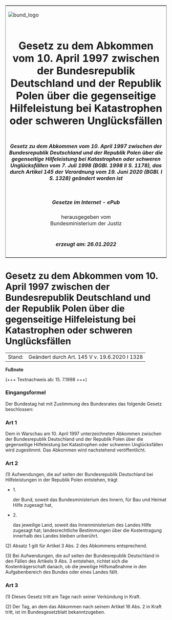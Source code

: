 <span id="DECKBLATT.html"></span>

<table border="0" frame="border" width="100%">

<tr valign="top">

<td align="left">

![bund\_logo](BfJ_2021_Web_de_de.gif)

</td>

<td align="right">

 

</td>

</tr>

<tr align="center" valign="middle">

<td colspan="2">

# Gesetz zu dem Abkommen vom 10. April 1997 zwischen der Bundesrepublik Deutschland und der Republik Polen über die gegenseitige Hilfeleistung bei Katastrophen oder schweren Unglücksfällen

</td>

</tr>

<tr align="center" valign="middle">

<td colspan="2">

##### Gesetz zu dem Abkommen vom 10. April 1997 zwischen der Bundesrepublik Deutschland und der Republik Polen über die gegenseitige Hilfeleistung bei Katastrophen oder schweren Unglücksfällen vom 7. Juli 1998 (BGBl. 1998 II S. 1178), das durch Artikel 145 der Verordnung vom 19. Juni 2020 (BGBl. I S. 1328) geändert worden ist

</td>

</tr>

<tr align="center" valign="middle">

<td colspan="2">

  
  

##### Gesetze im Internet - ePub  
  
herausgegeben vom  
Bundesministerium der Justiz

</td>

</tr>

<tr align="center" valign="bottom">

<td colspan="2">

  
  

##### erzeugt am: 26.01.2022

</td>

</tr>

</table>

<span id="BJNR117820998.html"></span>

# Gesetz zu dem Abkommen vom 10. April 1997 zwischen der Bundesrepublik Deutschland und der Republik Polen über die gegenseitige Hilfeleistung bei Katastrophen oder schweren Unglücksfällen

<div>

<div class="jnhtml">

|        |                                               |
| ------ | --------------------------------------------- |
| Stand: | Geändert durch Art. 145 V v. 19.6.2020 I 1328 |

</div>

</div>

<div>

  
**Fußnote**

<div class="jnhtml">

<div>

<div class="jurAbsatz">

(+++ Textnachweis ab: 15. 7.1998 +++)

</div>

</div>

</div>

</div>

<span id="BJNR117820998BJNE000100305.html"></span>

### Eingangsformel  

<div>

<div class="jnhtml">

<div>

<div class="jurAbsatz">

Der Bundestag hat mit Zustimmung des Bundesrates das folgende Gesetz
beschlossen:

</div>

</div>

</div>

</div>

<span id="BJNR117820998BJNE000200305.html"></span>

### Art 1  

<div>

<div class="jnhtml">

<div>

<div class="jurAbsatz">

Dem in Warschau am 10. April 1997 unterzeichneten Abkommen zwischen der
Bundesrepublik Deutschland und der Republik Polen über die gegenseitige
Hilfeleistung bei Katastrophen oder schweren Unglücksfällen wird
zugestimmt. Das Abkommen wird nachstehend veröffentlicht.

</div>

</div>

</div>

</div>

<span id="BJNR117820998BJNE000301116.html"></span>

### Art 2  

<div>

<div class="jnhtml">

<div>

<div class="jurAbsatz">

(1) Aufwendungen, die auf seiten der Bundesrepublik Deutschland bei
Hilfeleistungen in der Republik Polen entstehen, trägt

  - 1\.
    
    <div style="">
    
    der Bund, soweit das Bundesministerium des Innern, für Bau und
    Heimat Hilfe zugesagt hat,
    
    </div>

  - 2\.
    
    <div style="">
    
    das jeweilige Land, soweit das Innenministerium des Landes Hilfe
    zugesagt hat; landesrechtliche Bestimmungen über die Kostentragung
    innerhalb des Landes bleiben unberührt.
    
    </div>

</div>

<div class="jurAbsatz">

(2) Absatz 1 gilt für Artikel 3 Abs. 2 des Abkommens entsprechend.

</div>

<div class="jurAbsatz">

(3) Bei Aufwendungen, die auf seiten der Bundesrepublik Deutschland in
den Fällen des Artikels 9 Abs. 3 entstehen, richtet sich die
Kostenträgerschaft danach, ob die jeweilige Hilfsmaßnahme in den
Aufgabenbereich des Bundes oder eines Landes fällt.

</div>

</div>

</div>

</div>

<span id="BJNR117820998BJNE000400305.html"></span>

### Art 3  

<div>

<div class="jnhtml">

<div>

<div class="jurAbsatz">

(1) Dieses Gesetz tritt am Tage nach seiner Verkündung in Kraft.

</div>

<div class="jurAbsatz">

(2) Der Tag, an dem das Abkommen nach seinem Artikel 16 Abs. 2 in Kraft
tritt, ist im Bundesgesetzblatt bekanntzugeben.

</div>

</div>

</div>

</div>
